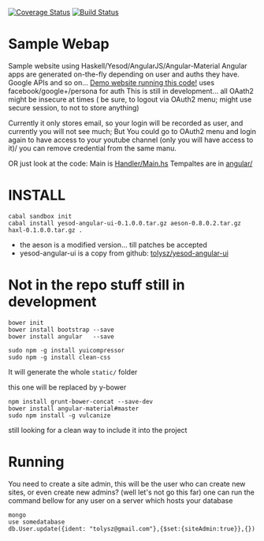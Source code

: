 [![Coverage Status](https://img.shields.io/coveralls/tolysz/video.svg)](https://coveralls.io/r/tolysz/video)
[![Build Status](https://travis-ci.org/tolysz/video.svg?branch=master)](https://travis-ci.org/tolysz/video)

Sample Webap
============

Sample website using Haskell/Yesod/AngularJS/Angular-Material
  Angular apps are generated on-the-fly depending on user and auths they have.
  Google APIs and so on... [Demo website running this code!](https://video.kio.sx/) uses facebook/google+/persona for auth
     This is still in development... all OAath2 might be insecure at times ( be sure, to logout via OAuth2 menu; might use secure session, to not to store anything)

Currently it only stores email, so your login will be recorded as user, and currently you will not see much;
But You could go to OAuth2 menu and login again to have access to your youtube channel (only you will have access to it)/ you can remove credential from the same manu.

OR just look at the code:
 Main is [Handler/Main.hs](https://github.com/tolysz/video/blob/master/Handler/Home.hs)
 Tempaltes are in [angular/](https://github.com/tolysz/video/blob/master/angular/)

INSTALL
=======

    cabal sandbox init
    cabal install yesod-angular-ui-0.1.0.0.tar.gz aeson-0.8.0.2.tar.gz  haxl-0.1.0.0.tar.gz .
    
* the aeson is a modified version... till patches be accepted
* yesod-angular-ui is a copy from github: [tolysz/yesod-angular-ui](https://github.com/tolysz/yesod-angular-ui)

Not in the repo stuff still in development
=========================

    bower init
    bower install bootstrap --save
    bower install angular   --save

    sudo npm -g install yuicompressor
    sudo npm -g install clean-css

It will generate the whole `static/` folder

this one will be replaced by y-bower

    npm install grunt-bower-concat --save-dev
    bower install angular-material#master
    sudo npm install -g vulcanize

still looking for a clean way to include it into the project


Running
======
You need to create a site admin, this will be the user who can create new sites, or even create new admins? (well let's not go this far)
one can run the command bellow for any user on a server which hosts your database

    mongo
    use somedatabase
    db.User.update({ident: "tolysz@gmail.com"},{$set:{siteAdmin:true}},{})
